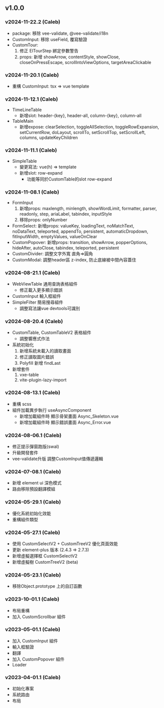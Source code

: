 ## v1.0.0

### v2024-11-22.2 (Caleb)
* package: 移除 vee-validate, @vee-validate/i18n
* CustomInput: 移除 useField, 覆寫驗證
* CustomTour:
  1. 修正 ElTourStep 綁定參數警告
  2. props: 新增 showArrow, contentStyle, showClose, closeOnPressEscape, scrollIntoViewOptions, targetAreaClickable

### v2024-11-20.1 (Caleb)
* 重構 CustomInput: tsx => vue template
  
### v2024-11-12.1 (Caleb)
* TimeLineTable
  * 新增slot: header-{key}, header-all, column-{key}, column-all
* TableMain
  * 新增expose: clearSelection, toggleAllSelection, toggleRowExpansion, setCurrentRow, doLayout, scrollTo, setScrollTop, setScrollLeft, columns, updateKeyChildren

### v2024-11-11.1 (Caleb)
* SimpleTable
  * 變更寫法: vue(h) => template
  * 新增slot: row-expand
    * 功能等同於CustomTable的slot row-expand

### v2024-11-08.1 (Caleb)
* FormInput
  1. 新增props: maxlength, minlength, showWordLimit, formatter, parser, readonly, step, ariaLabel, tabindex, inputStyle
  2. 移除props: onlyNumber
* FormSelect: 新增props: valueKey, loadingText, noMatchText, noDataText, teleported, appendTo, persistent, automaticDropdown, fitInputWidth, emptyValues, valueOnClear
* CustomPopover: 新增props: transition, showArrow, popperOptions, hideAfter, autoClose, tabindex, teleported, persistent
* CustomDivider: 調整文字外寬 直角=>圓角
* CustomModal: 調整header區 z-index, 防止底線被中間內容蓋住
  
### v2024-08-21.1 (Caleb)
* WebViewTable 通用查詢表格組件
  * 修正載入更多顯示錯誤
* CustomInput 輸入框組件
* SimpleFilter 簡易搜尋組件
  * 調整寫法讓vue devtools可識別
  
### v2024-08-20.4 (Caleb)
* CustomTable, CustomTableV2 表格組件
  * 調整響應式作法
* 系統初始化
  1. 新增系統未載入的讀取畫面
  2. 修正讀取圖片錯誤
  3. Polyfill 新增 findLast
* 新增套件
  1. vxe-table
  2. vite-plugin-lazy-import

### v2024-08-13.1 (Caleb)
* 重構 scss
* 組件加載異步執行 useAsyncComponent
  * 新增加載組件時 顯示骨架畫面 Async_Skeleton.vue
  * 新增加載組件時 顯示錯誤畫面 Async_Error.vue

### v2024-08-06.1 (Caleb)
* 修正提示彈窗跑版(swal)
* 升級開發套件
* vee-validate升版 調整CustomInput值傳遞邏輯

### v2024-07-08.1 (Caleb)
* 新增 element ui 深色模式
* 路由移除預設翻譯模組

### v2024-05-29.1 (Caleb)
* 優化系統初始化效能
* 重構組件類型

### v2024-05-27.1 (Caleb)
* 使用 CustomSelectV2 + CustomTreeV2 優化頁面效能
* 更新 element-plus 版本 (2.4.3 => 2.7.3)
* 新增虛擬選擇框 CustomSelectV2
* 新增虛擬樹 CustomTreeV2 (beta)

### v2024-05-23.1 (Caleb)
* 移除Object.prototype 上的自訂函數

### v2023-10-01.1 (Caleb)
* 布局重構
* 加入 CustomScrollbar 組件

### v2023-05-01.1 (Caleb)
* 加入 CustomInput 組件
* 輸入框驗證
* 翻譯
* 加入 CustomPopover 組件
* Loader

### v2023-04-01.1 (Caleb)
* 初始化專案
* 系統路由
* 布局
